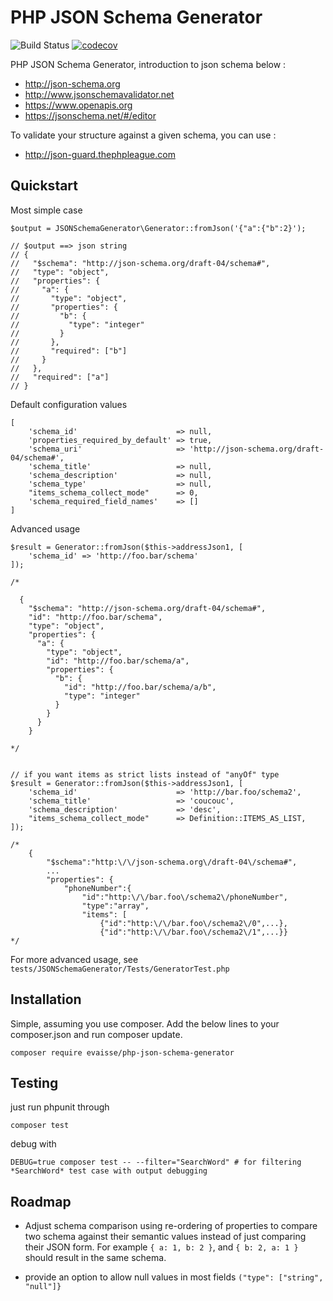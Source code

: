 # PHP JSON Schema Generator 

![Build Status](https://travis-ci.org/evaisse/php-json-schema-generator.svg?branch=master#)
[![codecov](https://codecov.io/gh/evaisse/php-json-schema-generator/branch/master/graph/badge.svg)](https://codecov.io/gh/evaisse/php-json-schema-generator)

PHP JSON Schema Generator, introduction to json schema below :
 
 - http://json-schema.org
 - http://www.jsonschemavalidator.net
 - https://www.openapis.org
 - https://jsonschema.net/#/editor
 
To validate your structure against a given schema, you can use :

 - http://json-guard.thephpleague.com


## Quickstart

Most simple case

    $output = JSONSchemaGenerator\Generator::fromJson('{"a":{"b":2}');
     
    // $output ==> json string
    // {
    //   "$schema": "http://json-schema.org/draft-04/schema#",
    //   "type": "object",
    //   "properties": {
    //     "a": {
    //       "type": "object",
    //       "properties": {
    //         "b": {
    //           "type": "integer"
    //         }
    //       },
    //       "required": ["b"]
    //     }
    //   },
    //   "required": ["a"]
    // }

Default configuration values 

    [
        'schema_id'                      => null,
        'properties_required_by_default' => true,
        'schema_uri'                     => 'http://json-schema.org/draft-04/schema#',
        'schema_title'                   => null,
        'schema_description'             => null,
        'schema_type'                    => null,
        "items_schema_collect_mode"      => 0,
        'schema_required_field_names'    => []
    ]

Advanced usage 

    $result = Generator::fromJson($this->addressJson1, [
        'schema_id' => 'http://foo.bar/schema'
    ]);
    
    /*
    
      {
        "$schema": "http://json-schema.org/draft-04/schema#",
        "id": "http://foo.bar/schema",
        "type": "object",
        "properties": {
          "a": {
            "type": "object",
            "id": "http://foo.bar/schema/a",
            "properties": {
              "b": {
                "id": "http://foo.bar/schema/a/b",
                "type": "integer"
              }
            }
          }
        }
    
    */
    
    
    // if you want items as strict lists instead of "anyOf" type
    $result = Generator::fromJson($this->addressJson1, [
        'schema_id'                      => 'http://bar.foo/schema2',
        'schema_title'                   => 'coucouc',
        'schema_description'             => 'desc',
        "items_schema_collect_mode"      => Definition::ITEMS_AS_LIST,
    ]);
    
    /*
        {
            "$schema":"http:\/\/json-schema.org\/draft-04\/schema#",
            ...
            "properties": {
                "phoneNumber":{
                    "id":"http:\/\/bar.foo\/schema2\/phoneNumber",
                    "type":"array",
                    "items": [ 
                        {"id":"http:\/\/bar.foo\/schema2\/0",...},
                        {"id":"http:\/\/bar.foo\/schema2\/1",...}}
    */
   

For more advanced usage, see `tests/JSONSchemaGenerator/Tests/GeneratorTest.php`
 

## Installation 

Simple, assuming you use composer. Add the below lines to your composer.json and run composer update.  

    composer require evaisse/php-json-schema-generator

    
## Testing

just run phpunit through

    composer test
    
debug with 

    DEBUG=true composer test -- --filter="SearchWord" # for filtering *SearchWord* test case with output debugging


## Roadmap

  - Adjust schema comparison using re-ordering of properties to compare two schema against 
  their semantic values instead of just comparing their JSON form. For example `{ a: 1, b: 2 }`, and `{ b: 2, a: 1 }` 
  should result in the same schema.
  
  - provide an option to allow null values in most fields `("type": ["string", "null"]}`